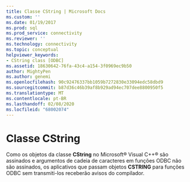 ```yaml
---
title: Classe CString | Microsoft Docs
ms.custom: ''
ms.date: 01/19/2017
ms.prod: sql
ms.prod_service: connectivity
ms.reviewer: ''
ms.technology: connectivity
ms.topic: conceptual
helpviewer_keywords:
- CString class [ODBC]
ms.assetid: 18630642-76fa-43c4-a154-3f0969ec9b50
author: MightyPen
ms.author: genemi
ms.openlocfilehash: 90c92476337bb1059b7272830e33094edc58dbd9
ms.sourcegitcommit: b87d36c46b39af8b929ad94ec707dee8800950f5
ms.translationtype: MT
ms.contentlocale: pt-BR
ms.lasthandoff: 02/08/2020
ms.locfileid: "68002074"
---
```

# <a name="cstring-class"></a>Classe CString
Como os objetos da classe **CString** no Microsoft® Visual C++® são assinados e argumentos de cadeia de caracteres em funções ODBC não são assinados, os aplicativos que passam objetos **CSTRING** para funções ODBC sem transmiti-los receberão avisos do compilador.
